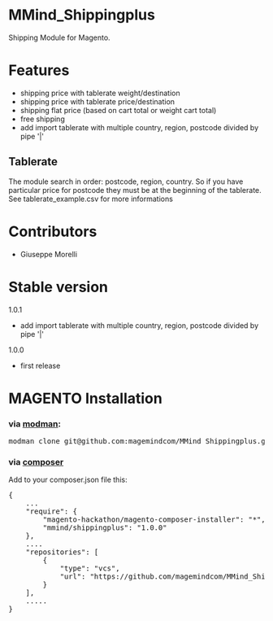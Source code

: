 MMind_Shippingplus
==================

Shipping Module for Magento.

# Features
- shipping price with tablerate weight/destination
- shipping price with tablerate price/destination
- shipping flat price (based on cart total or weight cart total)
- free shipping
- add import tablerate with multiple country, region, postcode divided by pipe '|'

## Tablerate

The module search in order: postcode, region, country.
So if you have particular price for postcode they must be at the beginning of the tablerate.
See tablerate_example.csv for more informations

# Contributors
- Giuseppe Morelli

# Stable version

1.0.1
- add import tablerate with multiple country, region, postcode divided by pipe '|'

1.0.0
- first release

# MAGENTO Installation

### via [modman](https://github.com/colinmollenhour/modman):
<pre>
modman clone git@github.com:magemindcom/MMind_Shippingplus.git  
</pre>

### via [composer](https://getcomposer.org/download/)
Add to your composer.json file this:
<pre>
{
    ...
    "require": {
        "magento-hackathon/magento-composer-installer": "*",
        "mmind/shippingplus": "1.0.0"
    },
    ....
    "repositories": [
        {
            "type": "vcs",
            "url": "https://github.com/magemindcom/MMind_Shippingplus"
        }
    ],
    .....
}</pre>